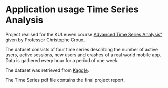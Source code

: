 # Application usage Time Series Analysis  


Project realised for the KULeuven course [Advanced Time Series Analysis"](https://onderwijsaanbod.kuleuven.be/syllabi/e/D0M63BE.htm#activetab=doelstellingen_idp133344) given by Professor Christophe Croux.

The dataset consists of four time series describing the number of active users, active sessions, new users and crashes of a real world mobile app. Data is gathered every hour for a period of one week. 

The dataset was retrieved from [Kaggle](https://www.kaggle.com/wolfgangb33r/usercount).


The  Time Series pdf file contains the final project report.
